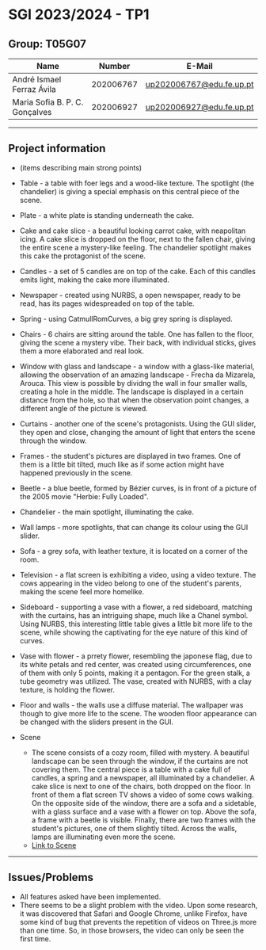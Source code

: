 # SGI 2023/2024 - TP1

## Group: T05G07

| Name                           | Number    | E-Mail                   |
| ------------------------------ | --------- | ------------------------ |
| André Ismael Ferraz Ávila      | 202006767 | up202006767@edu.fe.up.pt |
| Maria Sofia B. P. C. Gonçalves | 202006927 | up202006927@edu.fe.up.pt |

---

## Project information  

-   (items describing main strong points)
- Table - a table with foer legs and a wood-like texture. The spotlight (the chandelier) is giving a special emphasis on this central piece of the scene.
- Plate - a white plate is standing underneath the cake.
- Cake and cake slice - a beautiful looking carrot cake, with neapolitan icing. A cake slice is dropped on the floor, next to the fallen chair, giving the entire scene a mystery-like feeling. The chandelier spotlight makes this cake the protagonist of the scene.
- Candles - a set of 5 candles are on top of the cake. Each of this candles emits light, making the cake more illuminated.
- Newspaper - created using NURBS, a open newspaper, ready to be read, has its pages widespreaded on top of the table. 
- Spring - using CatmullRomCurves, a big grey spring is displayed.
- Chairs - 6 chairs are sitting around the table. One has fallen to the floor, giving the scene a mystery vibe. Their back, with individual sticks, gives them a more elaborated and real look.
- Window with glass and landscape - a window with a glass-like material, allowing the observation of an amazing landscape - Frecha da Mizarela, Arouca. This view is possible by dividng the wall in four smaller walls, creating a hole in the middle. The landscape is displayed in a certain distance from the hole, so that when the observation point changes, a different angle of the picture is viewed. 
- Curtains - another one of the scene's protagonists. Using the GUI slider, they open and close, changing the amount of light that enters the scene through the window.
- Frames - the student's pictures are displayed in two frames. One of them is a little bit tilted, much like as if some action might have happened previously in the scene.
- Beetle - a blue beetle, formed by Bézier curves, is in front of a picture of the 2005 movie "Herbie: Fully Loaded".
- Chandelier - the main spotlight, illuminating the cake.
- Wall lamps - more spotlights, that can change its colour using the GUI slider.
- Sofa - a grey sofa, with leather texture, it is located on a corner of the room.
- Television - a flat screen is exhibiting a video, using a video texture. The cows appearing in the video belong to one of the student's parents, making the scene feel more homelike.
- Sideboard - supporting a vase with a flower, a red sideboard, matching with the curtains, has an intriguing shape, much like a Chanel symbol. Using NURBS, this interesting little table gives a little bit more life to the scene, while showing the captivating for the eye nature of this kind of curves.
- Vase with flower - a prrety flower, resembling the japonese flag, due to its white petals and red center, was created using circumferences, one of them with only 5 points, making it a pentagon. For the green stalk, a tube geometry was utilized. The vase, created with NURBS, with a clay texture, is holding the flower.
- Floor and walls - the walls use a diffuse material. The wallpaper was though to give more life to the scene. The wooden floor appearance can be changed with the sliders present in the GUI.



-   Scene
    -   The scene consists of a cozy room, filled with mystery. A beautiful landscape can be seen through the window, if the curtains are not covering them. The central piece is a table with a cake full of candles, a spring and a newspaper, all illuminated by a chandelier. A cake slice is next to one of the chairs, both dropped on the floor. In front of them a flat screen TV shows a video of some cows walking. On the opposite side of the window, there are a sofa and a sidetable, with a glass surface and a vase with a flower on top. Above the sofa, a frame with a beetle is visible. Finally, there are two frames with the student's pictures, one of them slightly tilted. Across the walls, lamps are illuminating even more the scene.
    -  [Link to Scene](/tp1/)

---

## Issues/Problems

-   All features asked have been implemented.
-   There seems to be a slight problem with the video. Upon some research, it was discovered that Safari and Google Chrome, unlike Firefox, have some kind of bug that prevents the repetition of videos on Three.js more than one time. So, in those browsers, the video can only be seen the first time.
